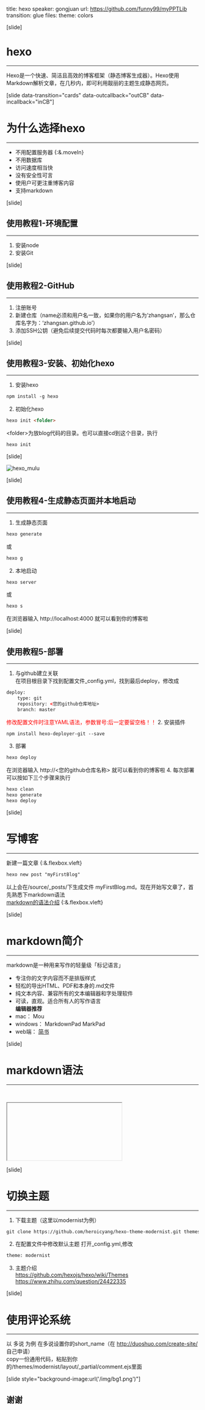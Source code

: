 title: hexo
speaker: gongjuan
url: https://github.com/funny99/myPPTLib
transition: glue
files: 
theme: colors

[slide]

# hexo
----
Hexo是一个快速、简洁且高效的博客框架（静态博客生成器）。Hexo使用Markdown解析文章，在几秒内，即可利用靓丽的主题生成静态网页。

[slide data-transition="cards" data-outcallback="outCB" data-incallback="inCB"]

# 为什么选择hexo
----
* 不用配置服务器 {:&.moveIn}  
* 不用数据库
* 访问速度相当快
* 没有安全性可言
* 使用户可更注重博客内容
* 支持markdown

[slide]

## 使用教程1-环境配置
----
1. 安装node
2. 安装Git

[slide]

## 使用教程2-GitHub
----
1. 注册账号
2. 新建仓库（name必须和用户名一致，如果你的用户名为‘zhangsan’，那么仓库名字为：‘zhangsan.github.io’）
3. 添加SSH公钥（避免后续提交代码时每次都要输入用户名密码）

[slide]

## 使用教程3-安装、初始化hexo
----
1. 安装hexo
```html
npm install -g hexo
```
2. 初始化hexo
```html
hexo init <folder>
```
&lt;folder&gt;为放blog代码的目录。也可以直接cd到这个目录，执行
```html
hexo init
```

[slide]

![hexo_mulu](/img/hexo_mulu.png)

[slide]

## 使用教程4-生成静态页面并本地启动
----
1. 生成静态页面
```html
hexo generate
```
或
```html
hexo g
```
2. 本地启动
```html
hexo server
```
或
```html
hexo s
```
在浏览器输入 http://localhost:4000 就可以看到你的博客啦

[slide]

## 使用教程5-部署
----
1. 与github建立关联  
在项目根目录下找到配置文件_config.yml，找到最后deploy，修改成
```html
deploy: 
	type: git
	repository: <您的github仓库地址>
	branch: master
```
<font color=red>修改配置文件时注意YAML语法，参数冒号:后一定要留空格！！</font>
2. 安装插件
```html
npm install hexo-deployer-git --save
```
3. 部署
```html
hexo deploy
```
在浏览器输入 http://<您的github仓库名称> 就可以看到你的博客啦
4. 每次部署可以按如下三个步骤来执行
```html
hexo clean
hexo generate
hexo deploy
```

[slide]

# 写博客 
----
新建一篇文章 {:&.flexbox.vleft}
```html
hexo new post "myFirstBlog"
```
以上会在/source/_posts/下生成文件 myFirstBlog.md。现在开始写文章了，首先熟悉下markdown语法
&ensp;   
[markdown的语法介绍](http://wowubuntu.com/markdown/ "markdown语法介绍") {:&.flexbox.vleft}

[slide]

# markdown简介
----
markdown是一种用来写作的轻量级「标记语言」 
* 专注你的文字内容而不是排版样式
* 轻松的导出HTML、PDF和本身的.md文件
* 纯文本内容、兼容所有的文本编辑器和字处理软件
* 可读，直观。适合所有人的写作语言  
**编辑器推荐**  
* mac： Mou
* windows： MarkdownPad MarkPad
* web端： [简书](http://www.jianshu.com/ "简书主站")

[slide]

# markdown语法
---- 
&ensp;  
<iframe data-src="http://funny99.github.io/2016/04/30/markdown-grammar/" src="about:blank;"></iframe>

[slide]

# 切换主题
----
1. 下载主题（这里以modernist为例）
```html
git clone https://github.com/heroicyang/hexo-theme-modernist.git themes/modernist
```
2. 在配置文件中修改默认主题
打开_config.yml,修改
```html
theme: modernist
```
3. 主题介绍  
https://github.com/hexojs/hexo/wiki/Themes   
https://www.zhihu.com/question/24422335  

[slide]

# 使用评论系统
----
以 多说 为例
在多说设置你的short_name（在 http://duoshuo.com/create-site/ 自己申请）  
copy一份通用代码，粘贴到你的/themes/modernist/layout/_partial/comment.ejs里面

[slide style="background-image:url('/img/bg1.png')"]

## 谢谢
